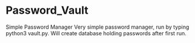 # Password_Vault
Simple Password Manager
Very simple password manager, run by typing python3 vault.py. Will create database holding passwords after first run. 
